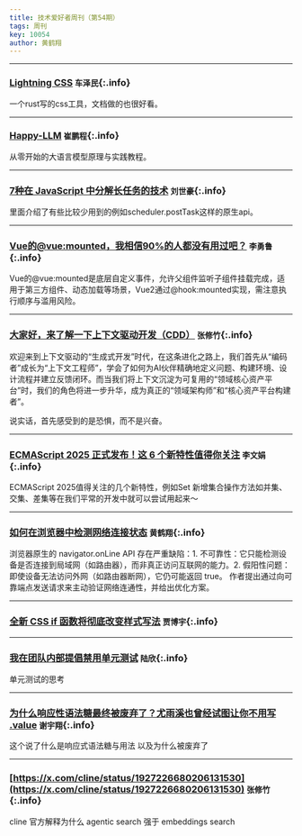 ```yaml
---
title: 技术爱好者周刊（第54期）
tags: 周刊
key: 10054
author: 黄鹤翔
---
```

---

### [Lightning CSS](https://lightningcss.dev/) `车泽民`{:.info}

一个rust写的css工具，文档做的也很好看。

---
### [Happy-LLM](https://datawhalechina.github.io/happy-llm/#/./README) `崔鹏程`{:.info}

从零开始的大语言模型原理与实践教程。

---
### [7种在 JavaScript 中分解长任务的技术](https://mp.weixin.qq.com/s/CYWm7y_qyanZb0c4s29sag) `刘世豪`{:.info}

里面介绍了有些比较少用到的例如scheduler.postTask这样的原生api。

---
### [Vue的@vue:mounted，我相信90%的人都没有用过吧？](https://mp.weixin.qq.com/s/LdLQaWSKb_RUizfL_h9nZQ) `李勇鲁`{:.info}

Vue的@vue:mounted是底层自定义事件，允许父组件监听子组件挂载完成，适用于第三方组件、动态加载等场景，Vue2通过@hook:mounted实现，需注意执行顺序与滥用风险。

---
### [大家好，来了解一下上下文驱动开发（CDD）](https://mp.weixin.qq.com/s/ZyPLxVh058-wjd8QS8zIwQ) `张修竹`{:.info}

欢迎来到上下文驱动的“生成式开发”时代，在这条进化之路上，我们首先从“编码者”成长为“上下文工程师”，学会了如何为AI伙伴精确地定义问题、构建环境、设计流程并建立反馈闭环。而当我们将上下文沉淀为可复用的“领域核心资产平台”时，我们的角色将进一步升华，成为真正的“领域架构师”和“核心资产平台构建者”。

说实话，首先感受到的是恐惧，而不是兴奋。

---
### [ECMAScript 2025 正式发布！这 6 个新特性值得你关注](https://mp.weixin.qq.com/s/67mVL6MwEtFePgXkeWIU6g) `李文娟`{:.info}

ECMAScript 2025值得关注的几个新特性，例如Set 新增集合操作方法如并集、交集、差集等在我们平常的开发中就可以尝试用起来～

---
### [如何在浏览器中检测网络连接状态](https://antonz.org/is-online/) `黄鹤翔`{:.info}

浏览器原生的 navigator.onLine API 存在严重缺陷：1. 不可靠性：它只能检测设备是否连接到局域网（如路由器），而非真正访问互联网的能力。2. 假阳性问题：即使设备无法访问外网（如路由器断网），它仍可能返回 true。
作者提出通过向可靠端点发送请求来主动验证网络连通性，并给出优化方案。

---
### [全新 CSS if 函数将彻底改变样式写法](https://mp.weixin.qq.com/s/-BwwcmiNEq0T6QDUqYtKYA) `贾博宇`{:.info}


---
### [我在团队内部提倡禁用单元测试](https://mp.weixin.qq.com/s/125FRZwE_p8KEPPM_6ei9Q) `陆欣`{:.info}

单元测试的思考

---
### [为什么响应性语法糖最终被废弃了？尤雨溪也曾经试图让你不用写 .value](https://juejin.cn/post/7523231174620102671) `谢宇翔`{:.info}

这个说了什么是响应式语法糖与用法 以及为什么被废弃了

---
### [https://x.com/cline/status/1927226680206131530](https://x.com/cline/status/1927226680206131530) `张修竹`{:.info}

cline 官方解释为什么 agentic search 强于 embeddings search
